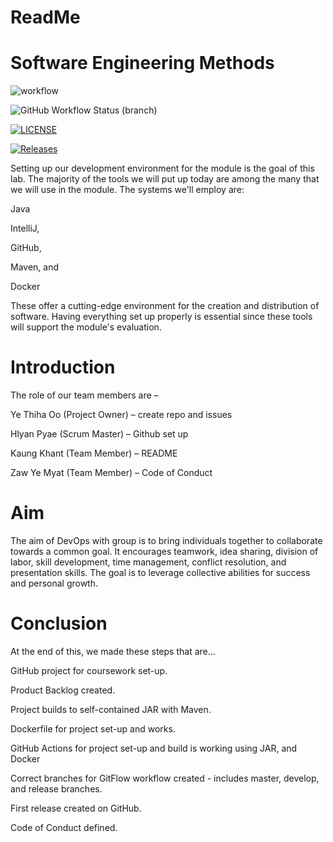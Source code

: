 # ReadMe
# Software Engineering Methods 

![workflow](https://github.com/Hlyan-Pyae-40524301/DevOpsGp/actions/workflows/main.yml/badge.svg)

![GitHub Workflow Status (branch)](https://img.shields.io/github/actions/workflow/status/Hlyan-Pyae-40524301/sem/main.yml?branch=develop)

[![LICENSE](https://img.shields.io/github/license/Hlyan-Pyae-40524301/DevOpsGp.svg?style=flat-square)](https://github.com/Hlyan-Pyae-40524301/DevOpsGp/blob/master/LICENSE)

[![Releases](https://img.shields.io/github/release/Hlyan-Pyae-40524301/DevOpsGp/all.svg?style=flat-square)](https://github.com/Hlyan-Pyae-40524301/DevOpsGp/releases)

Setting up our development environment for the module is the goal of this lab. The majority of the tools we will put up today are among the many that we will use in the module. The systems we'll employ are:

Java

IntelliJ,

GitHub,

Maven, and

Docker

These offer a cutting-edge environment for the creation and distribution of software. Having everything set up properly is essential since these tools will support the module's evaluation.

# Introduction

The role of our team members are –

Ye Thiha Oo (Project Owner) – create repo and issues

Hlyan Pyae (Scrum Master) – Github set up

Kaung Khant (Team Member) – README

Zaw Ye Myat (Team Member) – Code of Conduct



# Aim

The aim of DevOps with group is to bring individuals together to collaborate towards a common goal. It encourages teamwork, idea sharing, division of labor, skill development, time management, conflict resolution, and presentation skills. The goal is to leverage collective abilities for success and personal growth.

# Conclusion

At the end of this, we made these steps that are...

GitHub project for coursework set-up.

Product Backlog created.

Project builds to self-contained JAR with Maven.

Dockerfile for project set-up and works.

GitHub Actions for project set-up and build is working using JAR, and Docker

Correct branches for GitFlow workflow created - includes master, develop, and release branches.

First release created on GitHub.

Code of Conduct defined.


